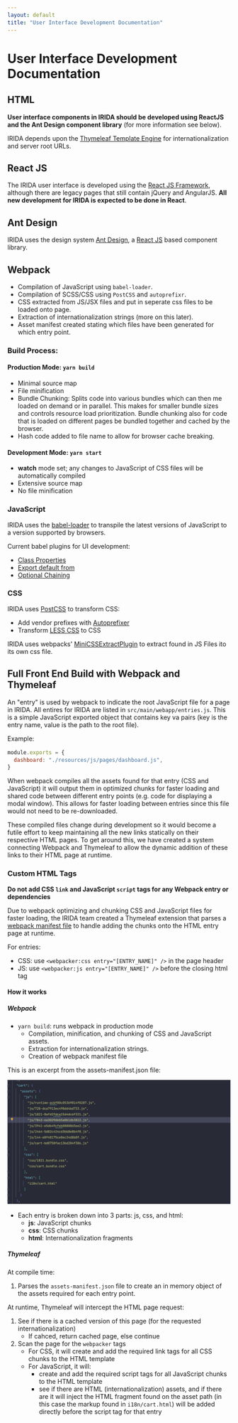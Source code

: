 ```yaml
---
layout: default
title: "User Interface Development Documentation"
---
```


# User Interface Development Documentation

## HTML

**User interface components in IRIDA should be developed using ReactJS and the Ant Design component library** (for more information see below).

IRIDA depends upon the [Thymeleaf Template Engine](https://www.thymeleaf.org/) for internationalization and server root URLs.

## React JS

The IRIDA user interface is developed using the [React JS Framework](https://reactjs.org/), although there are legacy pages that still contain jQuery and AngularJS. **All new development for IRIDA is expected to be done in React**.

## Ant Design

IRIDA uses the design system [Ant Design](https://ant.design/), a [React JS](https://reactjs.org/) based component library.

## Webpack

- Compilation of JavaScript using `babel-loader`.
- Compilation of SCSS/CSS using `PostCSS` and `autoprefixr`.
- CSS extracted from JS/JSX files and put in seperate css files to be loaded onto page.
- Extraction of internationalization strings (more on this later).
- Asset manifest created stating which files have been generated for which entry point.

### Build Process:

#### Production Mode: `yarn build`
- Minimal source map
- File minification
- Bundle Chunking: Splits code into various bundles which can then me loaded on demand or in parallel. This makes for smaller bundle sizes and controls resource load prioritization. Bundle chunking also for code that is loaded on different pages be bundled together and cached by the browser.
- Hash code added to file name to allow for browser cache breaking.

#### Development Mode: `yarn start`
- **watch** mode set; any changes to JavaScript of CSS files will be automatically compiled
- Extensive source map
- No file minification

### JavaScript

IRIDA uses the [babel-loader](https://webpack.js.org/loaders/babel-loader/#root) to transpile the latest versions of JavaScript to a version supported by browsers.
 
Current babel plugins for UI development:
- [Class Properties](https://babeljs.io/docs/en/babel-plugin-proposal-class-properties)
- [Export default from](https://babeljs.io/docs/en/babel-plugin-proposal-export-default-from) 
- [Optional Chaining](https://babeljs.io/docs/en/babel-plugin-proposal-optional-chaining)

### CSS

IRIDA uses [PostCSS](https://postcss.org/) to transform CSS:
- Add vendor prefixes with [Autoprefixer](https://github.com/postcss/autoprefixer)
- Transform [LESS CSS](https://lesscss.org/) to CSS

IRIDA uses webpacks' [MiniCSSExtractPlugin](https://webpack.js.org/plugins/mini-css-extract-plugin/) to extract found in JS Files ito its own css file.

## Full Front End Build with Webpack and Thymeleaf

An "entry" is used by webpack to indicate the root JavaScript file for a page in IRIDA.  All entires for IRIDA are listed in `src/main/webapp/entries.js`.  This is a simple JavaScript exported object that contains key va pairs (key is the entry name, value is the path to the root file).

Example:
```javascript
module.exports = {
  dashboard: "./resources/js/pages/dashboard.js",
}
```

When webpack compiles all the assets found for that entry (CSS and JavaScript) it will output them in optimized chunks for faster loading and shared code between different entry points (e.g. code for displaying a modal window). This allows for faster loading between entries since this file would not need to be re-downloaded.

These compiled files change during development so it would become a futile effort to keep maintaining all the new links statically on their respective HTML pages. To get around this, we have created a system connecting Webpack and Thymeleaf to allow the dynamic addition of these links to their HTML page at runtime.

### Custom HTML Tags

**Do not add CSS `link` and JavaScript `script` tags for any Webpack entry or dependencies**

Due to webpack optimizing and chunking CSS and JavaScript files for faster loading, the IRIDA team created a Thymeleaf extension that parses a [webpack manifest file](https://webpack.js.org/concepts/manifest/) to handle adding the chunks onto the HTML entry page at runtime.

For entries:
* CSS: use `<webpacker:css entry="[ENTRY_NAME]" />` in the page header
* JS: use `<webpacker:js entry="[ENTRY_NAME]" />` before the closing html tag

#### How it works

##### Webpack

- `yarn build`: runs webpack in production mode
    * Compilation, minification, and chunking of CSS and JavaScript assets.
    * Extraction for internationalization strings.
    * Creation of webpack manifest file

This is an excerpt from the assets-manifest.json file:

![Excerpt from assets-manifest.json](./images/assets-manifest.png)

  - Each entry is broken down into 3 parts: js, css, and html:
    * **js**: JavaScript chunks
    * **css**: CSS chunks
    * **html**: Internationalization fragments
  
##### Thymeleaf

At compile time:
1. Parses the `assets-manifest.json` file to create an in memory object of the assets required for each entry point.

At runtime, Thymeleaf will intercept the HTML page request:
1. See if there is a cached version of this page (for the requested internationalization)
    * If cahced, return cached page, else continue
2. Scan the page for the `webpacker` tags
    * For CSS, it will create and add the required link tags for all CSS chunks to the HTML template
    * For JavaScript, it will:
      * create and add the required script tags for all JavaScript chunks to the HTML template
      * see if there are HTML (internationalization) assets, and if there are it will inject the HTML fragment found on the asset path (in this case the markup found in  `i18n/cart.html`) will be added directly before the script tag for that entry
